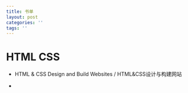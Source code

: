 ```yaml
---
title: 书单
layout: post
categories: ''
tags: ''
---
```

# HTML CSS

* HTML & CSS Design and Build Websites / HTML&CSS设计与构建网站

*